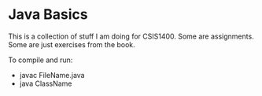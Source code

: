 <h1>Java Basics</h1>

<p>This is a collection of stuff I am doing for CSIS1400. Some are assignments. Some are just exercises from the book.</p>

<p>To compile and run:</p>
<ul>
  <li>javac FileName.java</li>
  <li>java ClassName</li>
 </ul>


